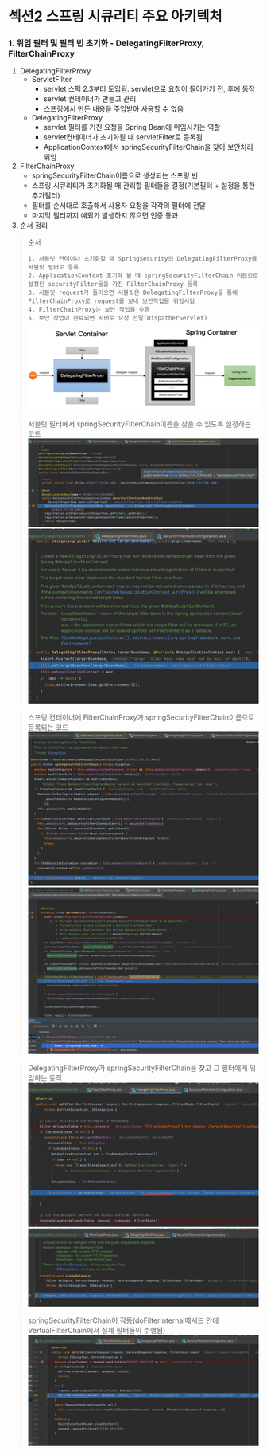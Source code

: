 # 섹션2 스프링 시큐리티 주요 아키텍처

### 1. 위임 필터 및 필터 빈 초기화 - DelegatingFilterProxy, FilterChainProxy
1. DelegatingFilterProxy
    - ServletFilter
        - servlet 스펙 2.3부터 도입됨. servlet으로 요청이 들어가기 전, 후에 동작
        - servlet 컨테이너가 만들고 관리
        - 스프링에서 만든 내용을 주입받아 사용할 수 없음
    - DelegatingFilterProxy
        - servlet 필터를 거친 요청을 Spring Bean에 위임시키는 역할
        - servlet컨테이너가 초기화될 때 servletFilter로 등록됨
        - ApplicationContext에서 springSecurityFilterChain을 찾아 보안처리 위임
2. FilterChainProxy
    - springSecurityFilterChain이름으로 생성되는 스프링 빈
    - 스프링 시큐리티가 초기화될 때 관리할 필터들을 결정(기본필터 + 설정을 통한 추가필터)
    - 필터를 순서대로 호출해서 사용자 요청을 각각의 필터에 전달
    - 마지막 필터까지 예외가 발생하지 않으면 인증 통과
3. 순서 정리
> 순서
> ```
> 1. 서블릿 컨테이너 초기화할 때 SpringSecurity의 DelegatingFilterProxy를 서블릿 필터로 등록
> 2. ApplicationContext 초기화 될 때 springSecurityFilterChain 이름으로 설정된 securityFilter들을 가진 FilterChainProxy 등록
> 3. 서블릿 request가 들어오면 서블릿은 DelegatingFilterProxy를 통해 FilterChainProxy로 request를 보내 보안작업을 위임시킴
> 4. FilterChainProxy는 보안 작업을 수행
> 5. 보안 작업이 완료되면 서버로 요청 전달(DispatherServlet)
> ```
> ![DelegatingFilterProxy](../images/s2_1.png)

> 서블릿 필터에서 springSecurityFilterChain이름을 찾을 수 있도록 설정하는 코드
![SecurityFilterAutoConfiguration](../images/s2_2.png)
![DelegatingFilterProxy](../images/s2_3.png)

> 스프링 컨테이너에 FilterChainProxy가 springSecurityFilterChain이름으로 등록되는 코드
![SecurityFilterChain_1](../images/s2_4.png)
![SecurityFilterChain_2](../images/s2_5.png)

> DelegatingFilterProxy가 springSecurityFilterChain을 찾고 그 필터에게 위임하는 동작
![DelegatingFilterProxyWorks_1](../images/s2_6.png)
![DelegatingFilterProxyWorks_2](../images/s2_7.png)

> springSecurityFilterChain이 작동(doFilterInternal메서드 안에 VertualFilterChain에서 실제 필터들이 수행됨)
![FilterChainProxy](../images/s2_8.png)


